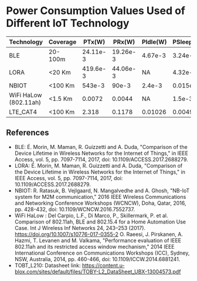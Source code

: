 # Power Consumption Values Used of Different IoT Technology


| Technology          | Coverage | PTx(W)      | PRx(W)    | PIdle(W)  | PSleep(W)   | Reference                    |
|---------------------|----------|-------------|-----------|-----------|-------------|------------------------------|
| BLE                 | 20-100m  | 24.11e-3    | 19.26e-3  | 4.67e-3   | 3.24e-6     | [BLE](#ble)                  |
| LORA                | <20 Km   | 419.6e-3    | 44.06e-3  | NA        | 4.32e-6     | [LORA](#lora)                |
| NBIOT               | <100 Km  | 543e-3      | 90e-3     | 2.4e-3    | 0.015e-3    | [NBIOT](#nbiot)              |
| WiFi HaLow (802.11ah)| <1.5 Km | 0.0072      | 0.0044    | NA        | 1.5e-3      | [WiFi HaLow](#wifi-halow) |
| LTE_CAT4            | <100 Km  | 2.318       | 0.1178    | 0.01026   | 0.00494     | [TOBT_L210](#tobt_l210)      |

## References

- <a name="ble"></a>BLE: É. Morin, M. Maman, R. Guizzetti and A. Duda, "Comparison of the Device Lifetime in Wireless Networks for the Internet of Things," in IEEE Access, vol. 5, pp. 7097-7114, 2017, doi: 10.1109/ACCESS.2017.2688279.
- <a name="lora"></a>LORA: É. Morin, M. Maman, R. Guizzetti and A. Duda, "Comparison of the Device Lifetime in Wireless Networks for the Internet of Things," in IEEE Access, vol. 5, pp. 7097-7114, 2017, doi: 10.1109/ACCESS.2017.2688279.
- <a name="nbiot"></a>NBIOT: R. Ratasuk, B. Vejlgaard, N. Mangalvedhe and A. Ghosh, "NB-IoT system for M2M communication," 2016 IEEE Wireless Communications and Networking Conference Workshops (WCNCW), Doha, Qatar, 2016, pp. 428-432, doi: 10.1109/WCNCW.2016.7552737.
- <a name="wifi-halow"></a>WiFi HaLow : Del Carpio, L.F., Di Marco, P., Skillermark, P. et al. Comparison of 802.11ah, BLE and 802.15.4 for a Home Automation Use Case. Int J Wireless Inf Networks 24, 243–253 (2017). https://doi.org/10.1007/s10776-017-0355-2
  O. Raeesi, J. Pirskanen, A. Hazmi, T. Levanen and M. Valkama, "Performance evaluation of IEEE 802.11ah and its restricted access window mechanism," 2014 IEEE International Conference on Communications Workshops (ICC), Sydney, NSW, Australia, 2014, pp. 460-466, doi: 10.1109/ICCW.2014.6881241.
- <a name="tobt_l210"></a>TOBT_L210: Datasheet link: https://content.u-blox.com/sites/default/files/TOBY-L2_DataSheet_UBX-13004573.pdf


